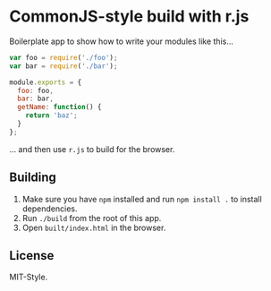 CommonJS-style build with r.js
==============================

Boilerplate app to show how to write your modules like this...

```javascript
var foo = require('./foo');
var bar = require('./bar');

module.exports = {
  foo: foo,
  bar: bar,
  getName: function() {
    return 'baz';
  }
};
```

... and then use `r.js` to build for the browser.

Building
--------

1. Make sure you have `npm` installed and run `npm install .` to install
   dependencies.
2. Run `./build` from the root of this app.
3. Open `built/index.html` in the browser.

License
-------

MIT-Style.


